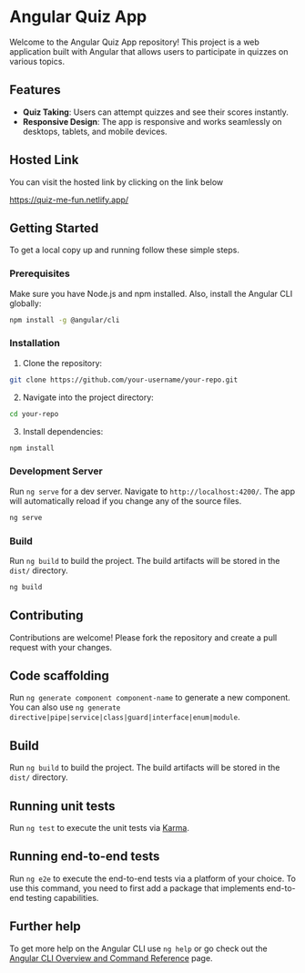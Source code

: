 # Angular Quiz App

Welcome to the Angular Quiz App repository! This project is a web application built with Angular that allows users to participate in quizzes on various topics.

## Features

- **Quiz Taking**: Users can attempt quizzes and see their scores instantly.
- **Responsive Design**: The app is responsive and works seamlessly on desktops, tablets, and mobile devices.

## Hosted Link

You can visit the hosted link by clicking on the link below

https://quiz-me-fun.netlify.app/

## Getting Started

To get a local copy up and running follow these simple steps.

### Prerequisites

Make sure you have Node.js and npm installed. Also, install the Angular CLI globally:

```bash
npm install -g @angular/cli
```

### Installation

1. Clone the repository:

```bash
git clone https://github.com/your-username/your-repo.git
```

2. Navigate into the project directory:

```bash
cd your-repo
```

3. Install dependencies:

```bash
npm install
```

### Development Server

Run `ng serve` for a dev server. Navigate to `http://localhost:4200/`. The app will automatically reload if you change any of the source files.

```bash
ng serve
```

### Build

Run `ng build` to build the project. The build artifacts will be stored in the `dist/` directory.

```bash
ng build
```

## Contributing

Contributions are welcome! Please fork the repository and create a pull request with your changes.

## Code scaffolding

Run `ng generate component component-name` to generate a new component. You can also use `ng generate directive|pipe|service|class|guard|interface|enum|module`.

## Build

Run `ng build` to build the project. The build artifacts will be stored in the `dist/` directory.

## Running unit tests

Run `ng test` to execute the unit tests via [Karma](https://karma-runner.github.io).

## Running end-to-end tests

Run `ng e2e` to execute the end-to-end tests via a platform of your choice. To use this command, you need to first add a package that implements end-to-end testing capabilities.

## Further help

To get more help on the Angular CLI use `ng help` or go check out the [Angular CLI Overview and Command Reference](https://angular.dev/tools/cli) page.

